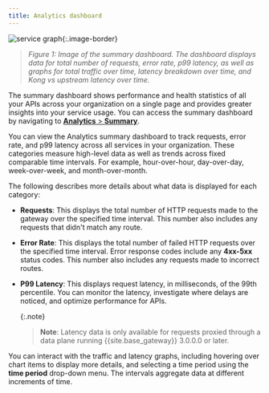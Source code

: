 ```yaml
---
title: Analytics dashboard
---
```


![service graph](/assets/images/products/konnect/analytics/konnect-summary-dashboard.png){:.image-border}

> *Figure 1: Image of the summary dashboard. The dashboard displays data for total number of requests, error rate, p99 latency, as well as graphs for total traffic over time, latency breakdown over time, and Kong vs upstream latency over time.*

The summary dashboard shows performance and health statistics of all your APIs across your organization on a single page and provides greater insights into your service usage. You can access the summary dashboard by navigating to [**Analytics** > **Summary**](https://cloud.konghq.com/analytics). 

You can view the Analytics summary dashboard to track requests, error rate, and p99 latency across all services in your organization. These categories measure high-level data as well as trends across fixed comparable time intervals. For example, hour-over-hour, day-over-day, week-over-week, and month-over-month.

The following describes more details about what data is displayed for each category:

* **Requests**: This displays the total number of HTTP requests made to the gateway over the specified time interval. This number also includes any requests that didn't match any route.
* **Error Rate**: This displays the total number of failed HTTP requests over the specified time interval. Error response codes include any **4xx-5xx** status codes. This number also includes any requests made to incorrect routes.
* **P99 Latency**: This displays request latency, in milliseconds, of the 99th percentile.
You can monitor the latency, investigate where delays are noticed, and optimize performance for APIs.

    {:.note}
    > **Note**: Latency data is only available for requests proxied through a data plane running {{site.base_gateway}} 3.0.0.0 or later.

You can interact with the traffic and latency graphs, including hovering over chart items to display more details, and selecting a time period using the **time period** drop-down menu. The intervals aggregate data at different increments of time.